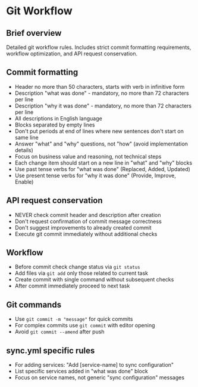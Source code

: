 # Git Workflow

## Brief overview

Detailed git workflow rules. Includes strict commit formatting requirements, workflow optimization, and API request conservation.

## Commit formatting

- Header no more than 50 characters, starts with verb in infinitive form
- Description "what was done" - mandatory, no more than 72 characters per line
- Description "why it was done" - mandatory, no more than 72 characters per line
- All descriptions in English language
- Blocks separated by empty lines
- Don't put periods at end of lines where new sentences don't start on same line
- Answer "what" and "why" questions, not "how" (avoid implementation details)
- Focus on business value and reasoning, not technical steps
- Each change item should start on a new line in "what" and "why" blocks
- Use past tense verbs for "what was done" (Replaced, Added, Updated)
- Use present tense verbs for "why it was done" (Provide, Improve, Enable)

## API request conservation

- NEVER check commit header and description after creation
- Don't request confirmation of commit message correctness
- Don't suggest improvements to already created commit
- Execute git commit immediately without additional checks

## Workflow

- Before commit check change status via `git status`
- Add files via `git add` only those related to current task
- Create commit with single command without subsequent checks
- After commit immediately proceed to next task

## Git commands

- Use `git commit -m "message"` for quick commits
- For complex commits use `git commit` with editor opening
- Avoid `git commit --amend` after push

## sync.yml specific rules

- For adding services: "Add [service-name] to sync configuration"
- List specific services added in "what was done" block
- Focus on service names, not generic "sync configuration" messages
